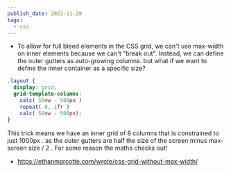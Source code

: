 ```yaml
---
publish_date: 2022-11-29
tags:
  - css
---
```

- To allow for full bleed elements in the CSS grid, we can't use max-width on inner elements because we can't "break out". Instead, we can define the outer gutters as auto-growing columns. but what if we want to define the inner container as a specific size?

```css
.layout {
  display: grid;
  grid-template-columns:
    calc( 50vw - 500px )
    repeat( 8, 1fr )
    calc( 50vw - 500px);
}
```

This trick means we have an inner grid of 8 columns that is constrained to just 1000px . as the outer gutters are half the size of the screen minus max-screen size / 2 . For some reason the maths checks out!


- https://ethanmarcotte.com/wrote/css-grid-without-max-width/
